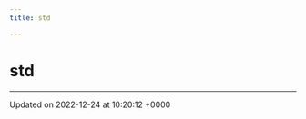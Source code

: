 ```yaml
---
title: std

---
```


# std








-------------------------------

Updated on 2022-12-24 at 10:20:12 +0000